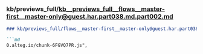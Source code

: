 ### kb/previews_full/kb__previews_full__flows__master-first__master-only@guest.har.part038.md.part002.md

```md
### kb/previews_full/flows__master-first__master-only@guest.har.part038.md (part 002)

```md
0.alteg.io/chunk-6FGVQ7PR.js",
                                  
```

```

```
